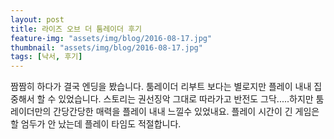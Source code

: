 ```yaml
---
layout: post
title: 라이즈 오브 더 툼레이더 후기
feature-img: "assets/img/blog/2016-08-17.jpg"
thumbnail: "assets/img/blog/2016-08-17.jpg"
tags: [낙서, 후기]
---
```


짬짬히 하다가 결국 엔딩을 봤습니다. 툼레이더 리부트 보다는 별로지만 플레이 내내 집중해서 할 수 있었습니다. 스토리는 권선징악 그대로 따라가고 반전도 그닥.....하지만 툼레이더만의 간당간당한 매력을 플레이 내내 느낄수 있었내요. 플레이 시간이 긴 게임은 할 엄두가 안 났는데 플레이 타임도 적절합니다.

